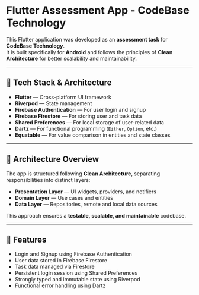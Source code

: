 # Flutter Assessment App - CodeBase Technology

This Flutter application was developed as an **assessment task** for **CodeBase Technology**.  
It is built specifically for **Android** and follows the principles of **Clean Architecture** for better scalability and maintainability.

---

## 🧩 Tech Stack & Architecture

- **Flutter** — Cross-platform UI framework  
- **Riverpod** — State management  
- **Firebase Authentication** — For user login and signup  
- **Firebase Firestore** — For storing user and task data  
- **Shared Preferences** — For local storage of user-related data  
- **Dartz** — For functional programming (`Either`, `Option`, etc.)  
- **Equatable** — For value comparison in entities and state classes  

---

## 🧱 Architecture Overview

The app is structured following **Clean Architecture**, separating responsibilities into distinct layers:

- **Presentation Layer** — UI widgets, providers, and notifiers  
- **Domain Layer** — Use cases and entities  
- **Data Layer** — Repositories, remote and local data sources  

This approach ensures a **testable, scalable, and maintainable** codebase.

---

## 🚀 Features

- Login and Signup using Firebase Authentication  
- User data stored in Firebase Firestore  
- Task data managed via Firestore  
- Persistent login session using Shared Preferences  
- Strongly typed and immutable state using Riverpod  
- Functional error handling using Dartz